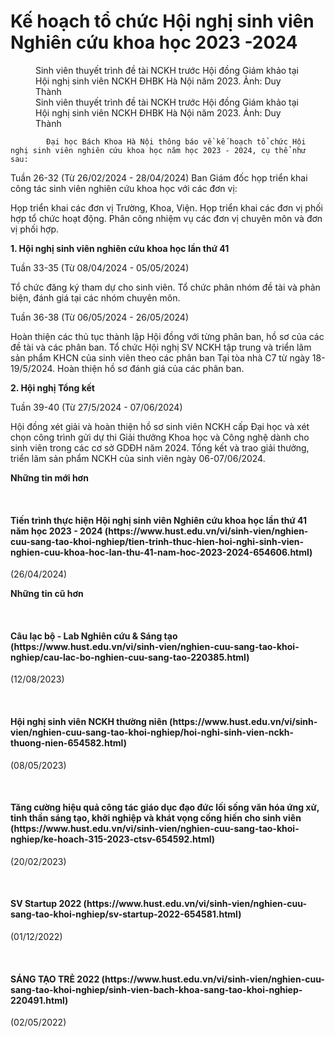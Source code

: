 # Kế hoạch tổ chức Hội nghị sinh viên Nghiên cứu khoa học 2023 -2024

<figure class="article center">
Sinh viên thuyết trình đề tài NCKH trước Hội đồng Giám khảo tại Hội nghị sinh viên NCKH ĐHBK Hà Nội năm 2023. Ảnh: Duy Thành
<figcaption>Sinh viên thuyết trình đề tài NCKH trước Hội đồng Giám khảo tại Hội nghị sinh viên NCKH ĐHBK Hà Nội năm 2023. Ảnh: Duy Thành</figcaption>
</figure>

            Đại học Bách Khoa Hà Nội thông báo về kế hoạch tổ chức Hội nghị sinh viên nghiên cứu khoa học năm học 2023 - 2024, cụ thể như sau:

Tuần 26-32 (Từ 26/02/2024 - 28/04/2024)
Ban Giám đốc họp triển khai công tác sinh viên nghiên cứu khoa học với các đơn vị:
	
Họp triển khai các đơn vị Trường, Khoa, Viện.
Họp triển khai các đơn vị phối hợp tổ chức hoạt động.
Phân công nhiệm vụ các đơn vị chuyên môn và đơn vị phối hợp.

**1. Hội nghị sinh viên nghiên cứu khoa học lần thứ 41**

Tuần 33-35 (Từ 08/04/2024 - 05/05/2024)
	
Tổ chức đăng ký tham dự cho sinh viên.
Tổ chức phân nhóm đề tài và phản biện, đánh giá tại các nhóm chuyên môn.

Tuần 36-38 (Từ 06/05/2024 - 26/05/2024)
	
Hoàn thiện các thủ tục thành lập Hội đồng với từng phân ban, hồ sơ của các đề tài và các phân ban.
Tổ chức Hội nghị SV NCKH tập trung và triển lãm sản phẩm KHCN của sinh viên theo các phân ban Tại tòa nhà C7 từ ngày 18-19/5/2024.
Hoàn thiện hồ sơ đánh giá của các phân ban.

**2. Hội nghị Tổng kết**

Tuần 39-40 (Từ 27/5/2024 - 07/06/2024)
	
Hội đồng xét giải và hoàn thiện hồ sơ sinh viên NCKH cấp Đại học và xét chọn công trình gửi dự thi Giải thưởng Khoa học và Công nghệ dành cho sinh viên trong các cơ sở GDĐH năm 2024.
Tổng kết và trao giải thưởng, triển lãm sản phẩm NCKH của sinh viên ngày 06-07/06/2024.

**Những tin mới hơn**

 
<h4>Tiến trình thực hiện Hội nghị sinh viên Nghiên cứu khoa học lần thứ 41 năm học 2023 - 2024 (https://www.hust.edu.vn/vi/sinh-vien/nghien-cuu-sang-tao-khoi-nghiep/tien-trinh-thuc-hien-hoi-nghi-sinh-vien-nghien-cuu-khoa-hoc-lan-thu-41-nam-hoc-2023-2024-654606.html)</h4>
(26/04/2024)

**Những tin cũ hơn**

 
<h4>Câu lạc bộ - Lab Nghiên cứu &amp; Sáng tạo (https://www.hust.edu.vn/vi/sinh-vien/nghien-cuu-sang-tao-khoi-nghiep/cau-lac-bo-nghien-cuu-sang-tao-220385.html)</h4>
(12/08/2023)

 
<h4>Hội nghị sinh viên NCKH thường niên (https://www.hust.edu.vn/vi/sinh-vien/nghien-cuu-sang-tao-khoi-nghiep/hoi-nghi-sinh-vien-nckh-thuong-nien-654582.html)</h4>
(08/05/2023)

 
<h4>Tăng cường hiệu quả công tác giáo dục đạo đức lối sống văn hóa ứng xử, tinh thần sáng tạo, khởi nghiệp và khát vọng cống hiến cho sinh viên (https://www.hust.edu.vn/vi/sinh-vien/nghien-cuu-sang-tao-khoi-nghiep/ke-hoach-315-2023-ctsv-654592.html)</h4>
(20/02/2023)

 
<h4>SV Startup 2022 (https://www.hust.edu.vn/vi/sinh-vien/nghien-cuu-sang-tao-khoi-nghiep/sv-startup-2022-654581.html)</h4>
(01/12/2022)

 
<h4>SÁNG TẠO TRẺ 2022 (https://www.hust.edu.vn/vi/sinh-vien/nghien-cuu-sang-tao-khoi-nghiep/sinh-vien-bach-khoa-sang-tao-khoi-nghiep-220491.html)</h4>
(02/05/2022)